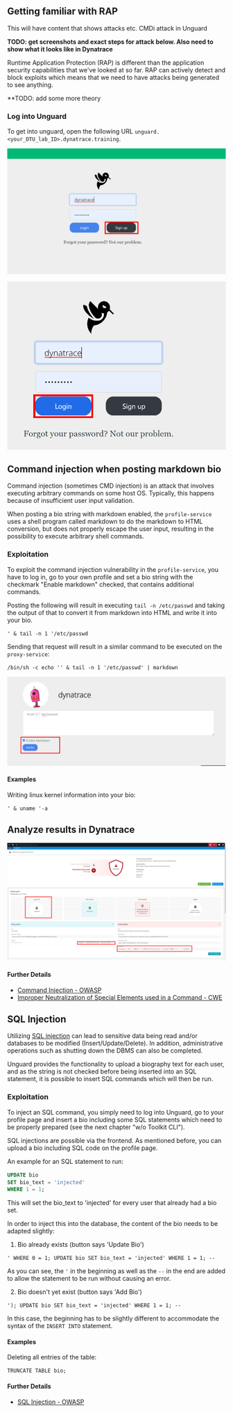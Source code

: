 ## Getting familiar with RAP

This will have content that shows attacks etc.
CMDi attack in Unguard 

**TODO: get screenshots and exact steps for attack below. Also need to show what it looks like in Dynatrace**

Runtime Application Protection (RAP) is different than the application security capabilities that we've looked at so far.  RAP can actively detect and block exploits which means that we need to have attacks being generated to see anything.

**TODO: add some more theory

### Log into Unguard

To get into unguard, open the following URL `unguard.<your_DTU_lab_ID>.dynatrace.training`.

![signup](../../assets/images/unguard_sign_up.png)

![login](../../assets/images/unguard_login.png)

## Command injection when posting markdown bio

Command injection (sometimes CMD injection) is an attack that involves executing arbitrary commands on some host OS.
Typically, this happens because of insufficient user input validation.

When posting a bio string with markdown enabled, the `profile-service` uses a shell program called markdown to do the
markdown to HTML conversion, but does not properly escape the user input, resulting in the possibility to execute
arbitrary shell commands.

### Exploitation

To exploit the command injection vulnerability in the `profile-service`, you have to log in, go to your own profile and
set a bio string with the checkmark "Enable markdown" checked, that contains additional commands.

Posting the following will result in executing `tail -n /etc/passwd` and taking the output of that to convert it from
markdown into HTML and write it into your bio.

```text
' & tail -n 1 '/etc/passwd
```

Sending that request will result in a similar command to be executed on the `proxy-service`:

```shell
/bin/sh -c echo '' & tail -n 1 '/etc/passwd' | markdown
```

![cmd_injection](../../assets/images/cmd_injection.png)

#### Examples

Writing linux kernel information into your bio:

```text
' & uname '-a
```
## Analyze results in Dynatrace
![cmd_injection_attack](../../assets/images/cmd_injection_attack.png)


#### Further Details

* [Command Injection - OWASP](https://owasp.org/www-community/attacks/Command_Injection)
* [Improper Neutralization of Special Elements used in a Command - CWE](https://cwe.mitre.org/data/definitions/77.html)




## SQL Injection

Utilizing [SQL injection](https://owasp.org/www-community/attacks/SQL_Injection) can lead to sensitive data being read
and/or databases to be modified (Insert/Update/Delete).
In addition, administrative operations such as shutting down the DBMS can also be completed.

Unguard provides the functionality to upload a biography text for each user, and as the string is not checked before
being inserted into an SQL statement, it is possible to insert SQL commands which will then be run.


### Exploitation

To inject an SQL command, you simply need to log into Unguard, go to your profile page and insert a bio including some
SQL statements which need to be properly prepared (see the next chapter "w/o Toolkit CLI").

SQL injections are possible via the frontend. As mentioned before, you can upload a bio including SQL
code on the profile page.

An example for an SQL statement to run:

```sql
UPDATE bio
SET bio_text = 'injected'
WHERE 1 = 1;
```

This will set the bio_text to 'injected' for every user that already had a bio set.

In order to inject this into the database, the content of the bio needs to be adapted slightly:

1. Bio already exists (button says 'Update Bio')

```
' WHERE 0 = 1; UPDATE bio SET bio_text = 'injected' WHERE 1 = 1; --
```

As you can see, the `'` in the beginning as well as the `--` in the end are added to allow the statement to be
run without causing an error.

2. Bio doesn't yet exist (button says 'Add Bio')

```
'); UPDATE bio SET bio_text = 'injected' WHERE 1 = 1; --
```

In this case, the beginning has to be slightly different to accommodate the syntax of the ```INSERT INTO``` statement.

#### Examples

Deleting all entries of the table:
```h2
TRUNCATE TABLE bio;
```

#### Further Details

* [SQL Injection - OWASP](https://owasp.org/www-community/attacks/SQL_Injection)
